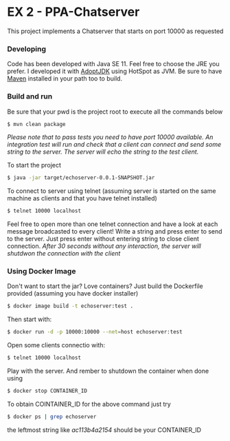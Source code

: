 # EX 2 - PPA-Chatserver

This project implements a Chatserver that starts on port 10000 as requested

### Developing
Code has been developed with Java SE 11. Feel free to choose the JRE you prefer. I developed it with [AdoptJDK](https://adoptopenjdk.net/)  using HotSpot as JVM. Be sure to have [Maven](https://maven.apache.org/) installed in your path too to build.

### Build and run

Be sure that your pwd is the project root to execute all the commands below

```bash
$ mvn clean package
```
*Please note that to pass tests you need to have port 10000 available. An integration test will run and check that a client can connect and send some
string to the server. The server will echo the string to the test client.*

To start the project

```bash
$ java -jar target/echoserver-0.0.1-SNAPSHOT.jar
```
To connect to server using telnet (assuming server is started on the same machine as clients and that you have telnet installed)

```bash
$ telnet 10000 localhost
```

Feel free to open more than one telnet connection and have a look at each message broadcasted to every client!
Write a string and press enter to send to the server.
Just press enter without entering string to close client connection.
*After 30 seconds without any interaction, the server will shutdwon the connection with the client*

### Using Docker Image

Don't want to start the jar? Love containers? Just build the Dockerfile provided (assuming you have docker installer)

```bash
$ docker image build -t echoserver:test .
```

Then start with:

```bash
$ docker run -d -p 10000:10000 --net=host echoserver:test
```

Open some clients connectio with:

```bash
$ telnet 10000 localhost
```

Play with the server. And rember to shutdown the container when done using

```bash
$ docker stop CONTAINER_ID
```

To obtain COINTAINER_ID for the above command just try

```bash
$ docker ps | grep echoserver
```
the leftmost string like *ac113b4a2154* should be your CONTAINER_ID
